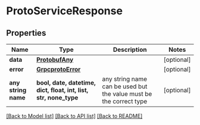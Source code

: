 # ProtoServiceResponse


## Properties
Name | Type | Description | Notes
------------ | ------------- | ------------- | -------------
**data** | [**ProtobufAny**](ProtobufAny.md) |  | [optional] 
**error** | [**GrpcprotoError**](GrpcprotoError.md) |  | [optional] 
**any string name** | **bool, date, datetime, dict, float, int, list, str, none_type** | any string name can be used but the value must be the correct type | [optional]

[[Back to Model list]](../README.md#documentation-for-models) [[Back to API list]](../README.md#documentation-for-api-endpoints) [[Back to README]](../README.md)



